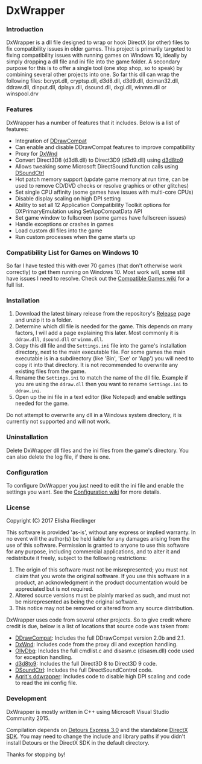 # DxWrapper
### Introduction
DxWrapper is a dll file designed to wrap or hook DirectX (or other) files to fix compatibility issues in older games.  This project is primarily targeted to fixing compatibility issues with running games on Windows 10, ideally by simply dropping a dll file and ini file into the game folder.  A secondary purpose for this is to offer a single tool (one stop shop, so to speak) by combining several other projects into one.  So far this dll can wrap the following files: bcrypt.dll, cryptsp.dll, d3d8.dll, d3d9.dll, dciman32.dll, ddraw.dll, dinput.dll, dplayx.dll, dsound.dll, dxgi.dll, winmm.dll or winspool.drv

### Features
DxWrapper has a number of features that it includes.  Below is a list of features:

 - Integration of [DDrawCompat](https://github.com/narzoul/DDrawCompat/)
 - Can enable and disable DDrawCompat features to improve compatibility
 - Proxy for [DxWnd](https://sourceforge.net/projects/dxwnd/)
 - Convert Direct3D8 (d3d8.dll) to Direct3D9 (d3d9.dll) using [d3d8to9](https://github.com/crosire/d3d8to9)
 - Allows tweaking some Microsoft DirectSound function calls using [DSoundCtrl](http://www.bockholdt.com/dsc/)
 - Hot patch memory support (update game memory at run time, can be used to remove CD/DVD checks or resolve graphics or other glitches)
 - Set single CPU affinity (some games have issues with multi-core CPUs)
 - Disable display scaling on high DPI setting
 - Ability to set all 12 Application Compatibility Toolkit options for DXPrimaryEmulation using SetAppCompatData API
 - Set game window to fullscreen (some games have fullscreen issues)
 - Handle exceptions or crashes in games
 - Load custom dll files into the game
 - Run custom processes when the game starts up
 
### Compatibility List for Games on Windows 10
So far I have tested this with over 70 games (that don't otherwise work correctly) to get them running on Windows 10.  Most work will, some still have issues I need to resolve.  Check out the [Compatible Games wiki](https://github.com/elishacloud/dxwrapper/wiki/Compatible-Games) for a full list.

### Installation

1. Download the latest binary release from the repository's [Release](https://github.com/elishacloud/dxwrapper/releases) page and unzip it to a folder.
2. Determine which dll file is needed for the game.  This depends on many factors, I will add a page explaining this later.  Most commonly it is `ddraw.dll`, `dsound.dll` or `winmm.dll`.
3. Copy this dll file and the `Settings.ini` file into the game's installation directory, next to the main executable file.  For some games the main executable is in a subdirectory (like 'Bin', 'Exe' or 'App') you will need to copy it into that directory.  It is not recommended to overwrite any existing files from the game.
4. Rename the `Settings.ini` to match the name of the dll file.  Example if you are using the `ddraw.dll` then you want to rename `Settings.ini` to `ddraw.ini`.
5. Open up the ini file in a text editor (like Notepad) and enable settings needed for the game.

Do not attempt to overwrite any dll in a Windows system directory, it is currently not supported and will not work.

### Uninstallation

Delete DxWrapper dll files and the ini files from the game's directory. You can also delete the log file, if there is one.

### Configuration

To configure DxWrapper you just need to edit the ini file and enable the settings you want.  See the [Configuration wiki](https://github.com/elishacloud/dxwrapper/wiki/Configuration) for more details.

### License
Copyright (C) 2017 Elisha Riedlinger

This software is provided 'as-is', without any express or implied warranty. In no event will the author(s) be held liable for any damages arising from the use of this software. Permission is granted to anyone to use this software for any purpose, including commercial applications, and to alter it and redistribute it freely, subject to the following restrictions:

1. The origin of this software must not be misrepresented; you must not claim that you wrote the original software. If you use this software in a product, an acknowledgment in the product documentation would be appreciated but is not required.
2. Altered source versions must be plainly marked as such, and must not be misrepresented as being the original software.
3. This notice may not be removed or altered from any source distribution.

DxWrapper uses code from several other projects. So to give credit where credit is due, below is a list of locations that source code was taken from:

 - [DDrawCompat](https://github.com/narzoul/DDrawCompat/): Includes the full DDrawCompat version 2.0b and 2.1.
 - [DxWnd](https://sourceforge.net/projects/dxwnd/): Includes code from the proxy dll and exception handling. 
 - [OllyDbg](http://www.ollydbg.de/): Includes the full cmdlist.c and disasm.c (disasm.dll) code used for exception handling.
 - [d3d8to9](https://github.com/crosire/d3d8to9): Includes the full Direct3D 8 to Direct3D 9 code.
 - [DSoundCtrl](https://github.com/nRaecheR/DirectSoundControl): Includes the full DirectSoundControl code.
 - [Aqrit's ddwrapper](http://bitpatch.com/ddwrapper.html): Includes code to disable high DPI scaling and code to read the ini config file.

### Development
DxWrapper is mostly written in C++ using Microsoft Visual Studio Community 2015.

Compilation depends on [Detours Express 3.0](http://research.microsoft.com/en-us/projects/detours/) and the standalone [DirectX SDK](https://www.microsoft.com/en-us/download/details.aspx?id=3035). You may need to change the include and library paths if you didn't install Detours or the DirectX SDK in the default directory.

Thanks for stopping by!